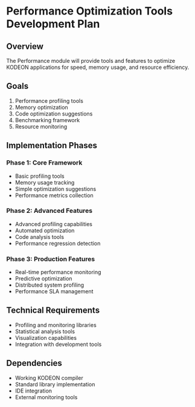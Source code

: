 # Performance Optimization Tools Development Plan

## Overview

The Performance module will provide tools and features to optimize KODEON applications for speed, memory usage, and resource efficiency.

## Goals

1. Performance profiling tools
2. Memory optimization
3. Code optimization suggestions
4. Benchmarking framework
5. Resource monitoring

## Implementation Phases

### Phase 1: Core Framework

- Basic profiling tools
- Memory usage tracking
- Simple optimization suggestions
- Performance metrics collection

### Phase 2: Advanced Features

- Advanced profiling capabilities
- Automated optimization
- Code analysis tools
- Performance regression detection

### Phase 3: Production Features

- Real-time performance monitoring
- Predictive optimization
- Distributed system profiling
- Performance SLA management

## Technical Requirements

- Profiling and monitoring libraries
- Statistical analysis tools
- Visualization capabilities
- Integration with development tools

## Dependencies

- Working KODEON compiler
- Standard library implementation
- IDE integration
- External monitoring tools
